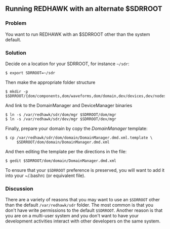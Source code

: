 Running REDHAWK with an alternate $SDRROOT
------------------------------------------

### Problem

You want to run REDHAWK with an $SDRROOT other than the system default.

### Solution

Decide on a location for your SDRROOT, for instance `~/sdr`:

    $ export SDRROOT=~/sdr

Then make the appropriate folder structure

    $ mkdir -p $SDRROOT/{dom/components,dom/waveforms,dom/domain,dev/devices,dev/nodes}

And link to the DomainManager and DeviceManager binaries

    $ ln -s /var/redhawk/sdr/dom/mgr $SDRROOT/dom/mgr
    $ ln -s /var/redhawk/sdr/dev/mgr $SDRROOT/dev/mgr

Finally, prepare your domain by copy the *DomainManager* template:

    $ cp /var/redhawk/sdr/dom/domain/DomainManager.dmd.xml.template \
         $SDRROOT/dom/domain/DomainManager.dmd.xml

And then editing the template per the directions in the file:

    $ gedit $SDRROOT/dom/domain/DomainManager.dmd.xml

To ensure that your `$SDRROOT` preference is preserved, you will want to
add it into your \~/.bashrc (or equivalent file).

### Discussion

There are a variety of reasons that you may want to use an `$SDRROOT`
other than the default `/var/redhawk/sdr` folder. The most common is
that you don't have write permissions to the default `$SDRROOT`. Another
reason is that you are on a multi-user system and you don't want to have
your development activities interact with other developers on the same
system.
